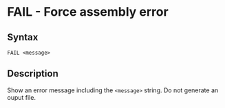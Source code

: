 # FAIL - Force assembly error

## Syntax
```assembly
FAIL <message>
```

## Description
Show an error message including the `<message>` string.
Do not generate an ouput file.
